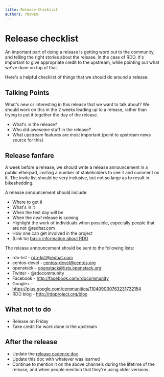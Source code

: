 ```yaml
---
title: Release-Checklist
authors: rbowen
---
```


# Release checklist

An important part of doing a release is getting word out to the
community, and telling the right stories about the release. In the case
of RDO, it's important to give appropriate credit to the upstream, while
pointing out what we've done on top of that.

Here's a helpful checklist of things that we should do around a release.

## Talking Points

What's new or interesting in this release that we
want to talk about? We should work on this in the 2 weeks leading up
to a release, rather than trying to put it together the day of the
release.

* What's in the release?
* Who did awesome stuff in the release?
* What upstream features are most important (point to upstream news
  source for this)

## Release fanfare

A week before a release, we should write a release announcement in a public etherpad,
inviting a number of stakeholders to see it and comment on it. The invite list should
be very inclusive, but not so large as to result in bikeshedding.

A release announcement should include:

* Where to get it
* What's in it
* When the test day will be
* When the *next* release is coming
* Highlight the work of individuals when possible, especially people
  that are not @redhat.com
* How one can get involved in the project
* (Link to) [basic information about RDO](/rdo)

The release announcement should be sent to the following lists:

* rdo-list - rdo-list@redhat.com
* centos-devel - centos-devel@centos.org
* openstack - openstack@lists.openstack.org
* Twitter - @rdocommunity
* Facebook - http://facebook.com/rdocommunity
* Google+ - https://plus.google.com/communities/110409030763231732154
* RDO blog - http://rdoproject.org/blog

## What not to do

* Release on Friday
* Take credit for work done in the upstream

## After the release

* Update the [release cadence doc](/rdo/release-cadence/)
* Update this doc with whatever was learned
* Continue to mention it on the above channels during the lifetime of
  the release, and when people mention that they're using older
  versions.

